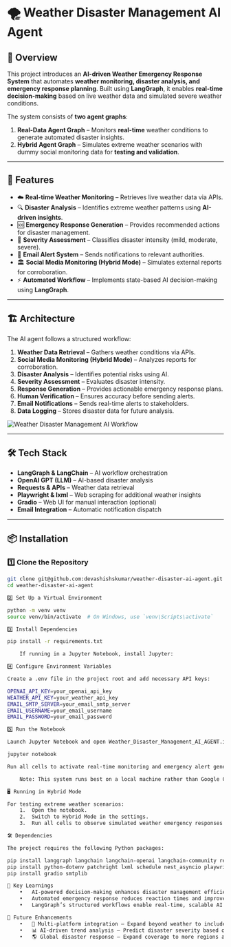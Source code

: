 # 🌪️ Weather Disaster Management AI Agent  

## 📌 Overview  

This project introduces an **AI-driven Weather Emergency Response System** that automates **weather monitoring, disaster analysis, and emergency response planning**. Built using **LangGraph**, it enables **real-time decision-making** based on live weather data and simulated severe weather conditions.  

The system consists of **two agent graphs**:  

1. **Real-Data Agent Graph** – Monitors **real-time** weather conditions to generate automated disaster insights.  
2. **Hybrid Agent Graph** – Simulates extreme weather scenarios with dummy social monitoring data for **testing and validation**.  

---

## 🎯 Features  

- ☁️ **Real-time Weather Monitoring** – Retrieves live weather data via APIs.  
- 🔍 **Disaster Analysis** – Identifies extreme weather patterns using **AI-driven insights**.  
- 🆘 **Emergency Response Generation** – Provides recommended actions for disaster management.  
- 🚨 **Severity Assessment** – Classifies disaster intensity (mild, moderate, severe).  
- 📢 **Email Alert System** – Sends notifications to relevant authorities.  
- 🏛 **Social Media Monitoring (Hybrid Mode)** – Simulates external reports for corroboration.  
- ⚡ **Automated Workflow** – Implements state-based AI decision-making using **LangGraph**.  

---

## 🏗 Architecture  

The AI agent follows a structured workflow:

1. **Weather Data Retrieval** – Gathers weather conditions via APIs.  
2. **Social Media Monitoring (Hybrid Mode)** – Analyzes reports for corroboration.  
3. **Disaster Analysis** – Identifies potential risks using AI.  
4. **Severity Assessment** – Evaluates disaster intensity.  
5. **Response Generation** – Provides actionable emergency response plans.  
6. **Human Verification** – Ensures accuracy before sending alerts.  
7. **Email Notifications** – Sends real-time alerts to stakeholders.  
8. **Data Logging** – Stores disaster data for future analysis.  

![Weather Disaster Management AI Workflow](images/weather_disaster_workflow.png)  

---

## 🛠 Tech Stack  

- **LangGraph & LangChain** – AI workflow orchestration  
- **OpenAI GPT (LLM)** – AI-based disaster analysis  
- **Requests & APIs** – Weather data retrieval  
- **Playwright & lxml** – Web scraping for additional weather insights  
- **Gradio** – Web UI for manual interaction (optional)  
- **Email Integration** – Automatic notification dispatch  

---

## 📦 Installation  

### 1️⃣ Clone the Repository  

```bash
git clone git@github.com:devashishskumar/weather-disaster-ai-agent.git
cd weather-disaster-ai-agent

2️⃣ Set Up a Virtual Environment

python -m venv venv
source venv/bin/activate  # On Windows, use `venv\Scripts\activate`

3️⃣ Install Dependencies

pip install -r requirements.txt

	If running in a Jupyter Notebook, install Jupyter:

4️⃣ Configure Environment Variables

Create a .env file in the project root and add necessary API keys:

OPENAI_API_KEY=your_openai_api_key
WEATHER_API_KEY=your_weather_api_key
EMAIL_SMTP_SERVER=your_email_smtp_server
EMAIL_USERNAME=your_email_username
EMAIL_PASSWORD=your_email_password

5️⃣ Run the Notebook

Launch Jupyter Notebook and open Weather_Disaster_Management_AI_AGENT.ipynb:

jupyter notebook

Run all cells to activate real-time monitoring and emergency alert generation.

	Note: This system runs best on a local machine rather than Google Colab due to API and scraping dependencies.

🖥 Running in Hybrid Mode

For testing extreme weather scenarios:
	1.	Open the notebook.
	2.	Switch to Hybrid Mode in the settings.
	3.	Run all cells to observe simulated weather emergency responses.

🛠 Dependencies

The project requires the following Python packages:

pip install langgraph langchain langchain-openai langchain-community requests
pip install python-dotenv patchright lxml schedule nest_asyncio playwright
pip install gradio smtplib

🔑 Key Learnings
	•	AI-powered decision-making enhances disaster management efficiency.
	•	Automated emergency response reduces reaction times and improves accuracy.
	•	LangGraph’s structured workflows enable real-time, scalable AI implementations.

🚀 Future Enhancements
	•	🔄 Multi-platform integration – Expand beyond weather to include earthquakes, floods, and wildfires.
	•	📊 AI-driven trend analysis – Predict disaster severity based on historical data.
	•	🌎 Global disaster response – Expand coverage to more regions and integrate with government APIs.

